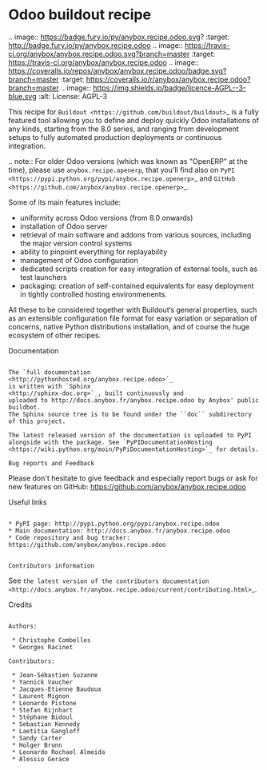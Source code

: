 Odoo buildout recipe
====================

.. image:: https://badge.fury.io/py/anybox.recipe.odoo.svg?
    :target: http://badge.fury.io/py/anybox.recipe.odoo
.. image:: https://travis-ci.org/anybox/anybox.recipe.odoo.svg?branch=master
    :target: https://travis-ci.org/anybox/anybox.recipe.odoo
.. image:: https://coveralls.io/repos/anybox/anybox.recipe.odoo/badge.svg?branch=master
    :target: https://coveralls.io/r/anybox/anybox.recipe.odoo?branch=master
.. image:: https://img.shields.io/badge/licence-AGPL--3-blue.svg
    :alt: License: AGPL-3

This recipe for `Buildout <https://github.com/buildout/buildout>`_ is
a fully featured tool allowing you to define and deploy quickly
Odoo installations of any kinds, starting from the 8.0 series, and
ranging from development setups to
fully automated production deployments or continuous integration.

.. note:: For older Odoo versions (which was known as "OpenERP" at the
          time), please use ``anybox.recipe.openerp``, that you'll
          find also on `PyPI
          <https://pypi.python.org/pypi/anybox.recipe.openerp>`_
          and `GitHub <https://github.com/anybox/anybox.recipe.openerp>`_.

Some of its main features include:

* uniformity across Odoo versions (from 8.0 onwards)
* installation of Odoo server
* retrieval of main software and addons from various sources,
  including the major version control systems
* ability to pinpoint everything for replayability
* management of Odoo configuration
* dedicated scripts creation for easy integration of external tools,
  such as test launchers
* packaging: creation of self-contained equivalents for easy
  deployment in tightly controlled hosting environmenents.

All these to be considered together with Buildout‘s general
properties, such as an extensible configuration file format for easy
variation or separation of concerns, native Python distributions
installation, and of course the huge ecosystem of other recipes.

Documentation
~~~~~~~~~~~~~

The `full documentation
<http://pythonhosted.org/anybox.recipe.odoo>`_
is written with `Sphinx
<http://sphinx-doc.org>`_, built continuously and
uploaded to http://docs.anybox.fr/anybox.recipe.odoo by Anybox' public
buildbot.
The Sphinx source tree is to be found under the ``doc`` subdirectory
of this project.

The latest released version of the documentation is uploaded to PyPI
alongside with the package. See `PyPIDocumentationHosting
<https://wiki.python.org/moin/PyPiDocumentationHosting>`_ for details.

Bug reports and Feedback
~~~~~~~~~~~~~~~~~~~~~~~~
Please don't hesitate to give feedback and especially report bugs or
ask for new features on GitHub:
https://github.com/anybox/anybox.recipe.odoo

Useful links
~~~~~~~~~~~~

* PyPI page: http://pypi.python.org/pypi/anybox.recipe.odoo
* Main documentation: http://docs.anybox.fr/anybox.recipe.odoo
* Code repository and bug tracker: https://github.com/anybox/anybox.recipe.odoo


Contributors information
~~~~~~~~~~~~~~~~~~~~~~~~

See `the latest version of the contributors documentation
<http://docs.anybox.fr/anybox.recipe.odoo/current/contributing.html>`_.


Credits
~~~~~~~

Authors:

 * Christophe Combelles
 * Georges Racinet

Contributors:

 * Jean-Sébastien Suzanne
 * Yannick Vaucher
 * Jacques-Etienne Baudoux
 * Laurent Mignon
 * Leonardo Pistone
 * Stefan Rijnhart
 * Stéphane Bidoul
 * Sebastian Kennedy
 * Laetitia Gangloff
 * Sandy Carter
 * Holger Brunn
 * Leonardo Rochael Almeida
 * Alessio Gerace
